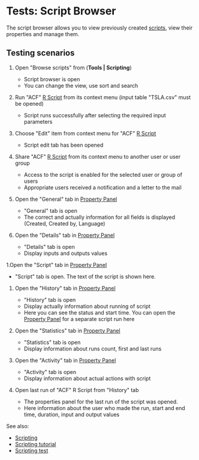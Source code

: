 <!-- TITLE: Tests: Script Browser -->
<!-- SUBTITLE: -->

# Tests: Script Browser

The script browser allows you to view previously created [scripts](../compute/scripting.md), 
view their properties and manage them.

## Testing scenarios

1. Open "Browse scripts" from (**Tools | Scripting**)
   * Script browser is open
   * You can change the view, use sort and search

1. Run "ACF" [R Script](../compute/scripting.md) from its context menu (input table "TSLA.csv" must be opened)
   * Script runs successfully after selecting the required input parameters

1. Choose "Edit" item from context menu for "ACF" [R Script](../compute/scripting.md)  
   * Script edit tab has been opened

1. Share "ACF" [R Script](../compute/scripting.md) from its context menu to another user or user group
   * Access to the script is enabled for the selected user or group of users
   * Appropriate users received a notification and a letter to the mail

1. Open the "General" tab in [Property Panel](../overview/property-panel.md)
   * "General" tab is open 
   * The correct and actually information for all fields is displayed (Created, Created by, Language)

1. Open the "Details" tab in [Property Panel](../overview/property-panel.md)
   * "Details" tab is open
   * Display inputs and outputs values

1.Open the "Script" tab in [Property Panel](../overview/property-panel.md)
   * "Script" tab is open. The text of the script is shown here. 

1. Open the "History" tab in [Property Panel](../overview/property-panel.md)
   * "History" tab is open
   * Display actually information about running of script
   * Here you can see the status and start time. You can open the [Property Panel](../overview/property-panel.md) for a separate script run here

1. Open the "Statistics" tab in [Property Panel](../overview/property-panel.md)
   * "Statistics" tab is open
   * Display information about runs count, first and last runs

1. Open the "Activity" tab in [Property Panel](../overview/property-panel.md)
   * "Activity" tab is open
   * Display information about actual actions with script

1. Open last run of "ACF" R Script from "History" tab
   * The properties panel for the last run of the script was opened.
   * Here information about the user who made the run, start and end time, duration, input and output values

See also:
  * [Scripting](../compute/scripting.md)
  * [Scripting tutorial](../_internal/tutorials/scripting.md)
  * [Scripting test](../tests/scripting-test.md)
